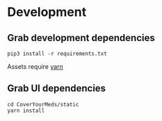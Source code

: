 # Development

## Grab development dependencies
```
pip3 install -r requirements.txt
```

Assets require [yarn](https://yarnpkg.com/lang/en/docs/install/)

## Grab UI dependencies
```
cd CoverYourMeds/static
yarn install
```

